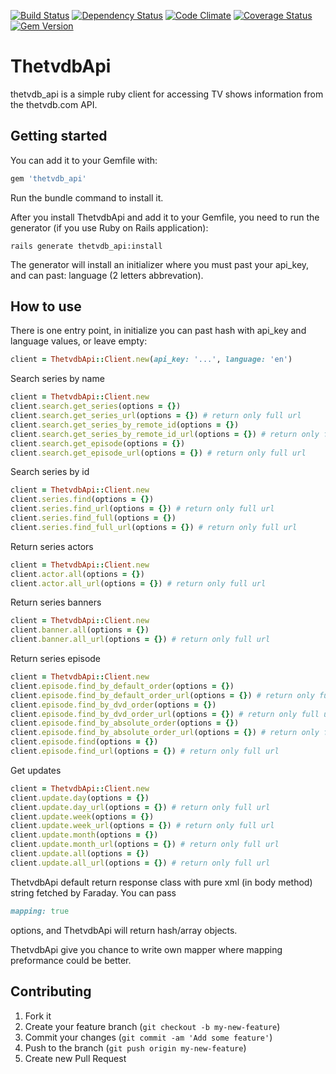 [![Build Status](https://travis-ci.org/wafcio/thetvdb_api.png?branch=master)](https://travis-ci.org/wafcio/thetvdb_api)
[![Dependency Status](https://gemnasium.com/wafcio/thetvdb_api.png)](https://gemnasium.com/wafcio/thetvdb_api)
[![Code Climate](https://codeclimate.com/github/wafcio/thetvdb_api.png)](https://codeclimate.com/github/wafcio/thetvdb_api)
[![Coverage Status](https://coveralls.io/repos/wafcio/thetvdb_api/badge.png)](https://coveralls.io/r/wafcio/thetvdb_api)
[![Gem Version](https://badge.fury.io/rb/thetvdb_api.png)](http://badge.fury.io/rb/thetvdb_api)

# ThetvdbApi

thetvdb_api is a simple ruby client for accessing TV shows information from the thetvdb.com API.

## Getting started

You can add it to your Gemfile with:

```ruby
gem 'thetvdb_api'
```

Run the bundle command to install it.

After you install ThetvdbApi and add it to your Gemfile, you need to run the generator (if you use Ruby on Rails application):

```console
rails generate thetvdb_api:install
```

The generator will install an initializer where you must past your api_key, and can past: language (2 letters abbrevation).

## How to use

There is one entry point, in initialize you can past hash with api_key and language values, or leave empty:

```ruby
client = ThetvdbApi::Client.new(api_key: '...', language: 'en')
```

Search series by name

```ruby
client = ThetvdbApi::Client.new
client.search.get_series(options = {})
client.search.get_series_url(options = {}) # return only full url
client.search.get_series_by_remote_id(options = {})
client.search.get_series_by_remote_id_url(options = {}) # return only full url
client.search.get_episode(options = {})
client.search.get_episode_url(options = {}) # return only full url
```

Search series by id

```ruby
client = ThetvdbApi::Client.new
client.series.find(options = {})
client.series.find_url(options = {}) # return only full url
client.series.find_full(options = {})
client.series.find_full_url(options = {}) # return only full url
```

Return series actors

```ruby
client = ThetvdbApi::Client.new
client.actor.all(options = {})
client.actor.all_url(options = {}) # return only full url
```

Return series banners

```ruby
client = ThetvdbApi::Client.new
client.banner.all(options = {})
client.banner.all_url(options = {}) # return only full url
```

Return series episode

```ruby
client = ThetvdbApi::Client.new
client.episode.find_by_default_order(options = {})
client.episode.find_by_default_order_url(options = {}) # return only full url
client.episode.find_by_dvd_order(options = {})
client.episode.find_by_dvd_order_url(options = {}) # return only full url
client.episode.find_by_absolute_order(options = {})
client.episode.find_by_absolute_order_url(options = {}) # return only full url
client.episode.find(options = {})
client.episode.find_url(options = {}) # return only full url
```

Get updates

```ruby
client = ThetvdbApi::Client.new
client.update.day(options = {})
client.update.day_url(options = {}) # return only full url
client.update.week(options = {})
client.update.week_url(options = {}) # return only full url
client.update.month(options = {})
client.update.month_url(options = {}) # return only full url
client.update.all(options = {})
client.update.all_url(options = {}) # return only full url
```

ThetvdbApi default return response class with pure xml (in body method) string fetched by Faraday. You can pass

```ruby
mapping: true
```

options, and ThetvdbApi will return hash/array objects.

ThetvdbApi give you chance to write own mapper where mapping preformance could be better.

## Contributing

1. Fork it
2. Create your feature branch (`git checkout -b my-new-feature`)
3. Commit your changes (`git commit -am 'Add some feature'`)
4. Push to the branch (`git push origin my-new-feature`)
5. Create new Pull Request

